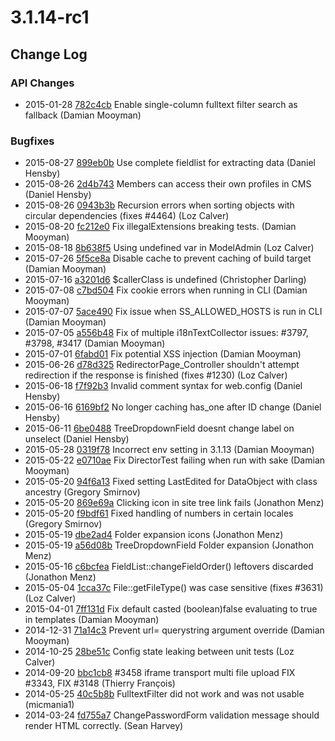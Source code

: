 # 3.1.14-rc1

<!--- Changes below this line will be automatically regenerated -->

## Change Log

### API Changes

 * 2015-01-28 [782c4cb](https://github.com/silverstripe/silverstripe-framework/commit/782c4cbf6f5cde2fa4d45cdbd17552773a67f88f) Enable single-column fulltext filter search as fallback (Damian Mooyman)

### Bugfixes

 * 2015-08-27 [899eb0b](https://github.com/silverstripe/silverstripe-framework/commit/899eb0b235859c843890c790e99c03f4fd4b825c) Use complete fieldlist for extracting data (Daniel Hensby)
 * 2015-08-26 [2d4b743](https://github.com/silverstripe/silverstripe-framework/commit/2d4b743090935e7c10bd95e00398df7bfb5763af) Members can access their own profiles in CMS (Daniel Hensby)
 * 2015-08-26 [0943b3b](https://github.com/silverstripe/silverstripe-framework/commit/0943b3b1a06e6c9130500532fd979c720b65c761) Recursion errors when sorting objects with circular dependencies (fixes #4464) (Loz Calver)
 * 2015-08-20 [fc212e0](https://github.com/silverstripe/silverstripe-framework/commit/fc212e030c474d966ffb1821423ddcb3ae361b72) Fix illegalExtensions breaking tests. (Damian Mooyman)
 * 2015-08-18 [8b638f5](https://github.com/silverstripe/silverstripe-framework/commit/8b638f56fb737dac18126c291297c87469eb7d0f) Using undefined var in ModelAdmin (Loz Calver)
 * 2015-07-26 [5f5ce8a](https://github.com/silverstripe/silverstripe-framework/commit/5f5ce8a82c2bb1a29f9f8b7011d5cd990c34f128) Disable cache to prevent caching of build target (Damian Mooyman)
 * 2015-07-16 [a3201d6](https://github.com/silverstripe/silverstripe-framework/commit/a3201d6ed9967179aa020802e6fb88d2a6a0e37e) $callerClass is undefined (Christopher Darling)
 * 2015-07-08 [c7bd504](https://github.com/silverstripe/silverstripe-framework/commit/c7bd50427a4e0ad446502547b81648d78d354062) Fix cookie errors when running in CLI (Damian Mooyman)
 * 2015-07-07 [5ace490](https://github.com/silverstripe/silverstripe-framework/commit/5ace4905c90be1373f49dbb0e1a579b279786a1c) Fix issue when SS_ALLOWED_HOSTS is run in CLI (Damian Mooyman)
 * 2015-07-05 [a556b48](https://github.com/silverstripe/silverstripe-framework/commit/a556b4854a44b9dfe86c40140ec03d781d354d19) Fix of multiple i18nTextCollector issues: #3797, #3798, #3417 (Damian Mooyman)
 * 2015-07-01 [6fabd01](https://github.com/silverstripe/silverstripe-framework/commit/6fabd0122be37faa671923b534a74e5684d58220) Fix potential XSS injection (Damian Mooyman)
 * 2015-06-26 [d78d325](https://github.com/silverstripe/silverstripe-cms/commit/d78d3250736c5d2f48c5cfc1690fba8b98cc222b) RedirectorPage_Controller shouldn't attempt redirection if the response is finished (fixes #1230) (Loz Calver)
 * 2015-06-18 [f7f92b3](https://github.com/silverstripe/silverstripe-installer/commit/f7f92b32260f31a5969dde4b1d8c55d81c289056) Invalid comment syntax for web.config (Daniel Hensby)
 * 2015-06-16 [6169bf2](https://github.com/silverstripe/silverstripe-framework/commit/6169bf2760366b0aebf255c973803621472ce1fb) No longer caching has_one after ID change (Daniel Hensby)
 * 2015-06-11 [6be0488](https://github.com/silverstripe/silverstripe-framework/commit/6be04887315522e5b95b83be1e301691441b985c) TreeDropdownField doesnt change label on unselect (Daniel Hensby)
 * 2015-05-28 [0319f78](https://github.com/silverstripe/silverstripe-framework/commit/0319f7855bc4e8a6eb71d2766ac24a7d760d502e) Incorrect env setting in 3.1.13 (Damian Mooyman)
 * 2015-05-22 [e0710ae](https://github.com/silverstripe/silverstripe-framework/commit/e0710ae4e4a03c191b841cc45a6c103a0e21ec7f) Fix DirectorTest failing when run with sake (Damian Mooyman)
 * 2015-05-20 [94f6a13](https://github.com/silverstripe/silverstripe-framework/commit/94f6a137297d6638065583c388dffeeb9eccb55b) Fixed setting LastEdited for DataObject with class ancestry (Gregory Smirnov)
 * 2015-05-20 [869e69a](https://github.com/silverstripe/silverstripe-framework/commit/869e69a9b2c1352e1fa6246432d9180eb81cf7e3) Clicking icon in site tree link fails (Jonathon Menz)
 * 2015-05-20 [f9bdf61](https://github.com/silverstripe/silverstripe-framework/commit/f9bdf61b6f4cdd2f55ff2729a5b6be0a200f876a) Fixed handling of numbers in certain locales (Gregory Smirnov)
 * 2015-05-19 [dbe2ad4](https://github.com/silverstripe/silverstripe-cms/commit/dbe2ad4f9fe818fe21755eff2ecf8d359c578736) Folder expansion icons (Jonathon Menz)
 * 2015-05-19 [a56d08b](https://github.com/silverstripe/silverstripe-framework/commit/a56d08b1aeeb0a2dfc16e134ddc3bd7b699bd606) TreeDropdownField Folder expansion (Jonathon Menz)
 * 2015-05-16 [c6bcfea](https://github.com/silverstripe/silverstripe-framework/commit/c6bcfea3e36a4211d2f69ff5c73db2fcab474ba8) FieldList::changeFieldOrder() leftovers discarded (Jonathon Menz)
 * 2015-05-04 [1cca37c](https://github.com/silverstripe/silverstripe-framework/commit/1cca37c9082ef53f02633d1bdac27f4a815d4208) File::getFileType() was case sensitive (fixes #3631) (Loz Calver)
 * 2015-04-01 [7ff131d](https://github.com/silverstripe/silverstripe-framework/commit/7ff131daa76d345cff90410469accdcca9049cf1) Fix default casted (boolean)false evaluating to true in templates (Damian Mooyman)
 * 2014-12-31 [71a14c3](https://github.com/silverstripe/silverstripe-framework/commit/71a14c30352e69e4c0ac59e5ea72e1da0c79009b) Prevent url= querystring argument override (Damian Mooyman)
 * 2014-10-25 [28be51c](https://github.com/silverstripe/silverstripe-framework/commit/28be51cab0b567b692632503e0f440d30a2fe09e) Config state leaking between unit tests (Loz Calver)
 * 2014-09-20 [bbc1cb8](https://github.com/silverstripe/silverstripe-framework/commit/bbc1cb82702b678b21bef15394f067c146e47625) #3458 iframe transport multi file upload FIX #3343, FIX #3148 (Thierry François)
 * 2014-05-25 [40c5b8b](https://github.com/silverstripe/silverstripe-framework/commit/40c5b8b6758676a3e2a5daf3c438a7720c49baaf) FulltextFilter did not work and was not usable (micmania1)
 * 2014-03-24 [fd755a7](https://github.com/silverstripe/silverstripe-framework/commit/fd755a7ff9de69802f04763570f69e4c3b68c08c) ChangePasswordForm validation message should render HTML correctly. (Sean Harvey)
